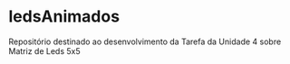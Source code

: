 # ledsAnimados
Repositório destinado ao desenvolvimento da Tarefa da Unidade 4 sobre Matriz de Leds 5x5
